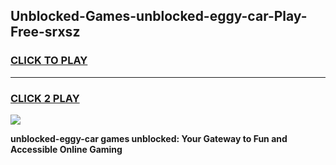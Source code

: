 
## Unblocked-Games-unblocked-eggy-car-Play-Free-srxsz
<h3>
<a href="https://premium76.site?title=unblocked-eggy-car&ref=12A">CLICK TO PLAY</a></h3>
<hr>

<h3>
<a href="https://premium76.site?title=unblocked-eggy-car&ref=12A">CLICK 2 PLAY</a>
  
</h3>

<a href="https://premium76.site?title=unblocked-eggy-car&ref=12A"><img src="https://clearcache.store/games.png"></a>


**unblocked-eggy-car games unblocked: Your Gateway to Fun and Accessible Online Gaming**
